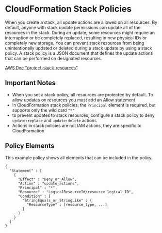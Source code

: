 # CloudFormation Stack Policies

When you create a stack, all update actions are allowed on all resources. By default, anyone with stack update permissions can update all of the resources in the stack. During an update, some resources might require an interruption or be completely replaced, resulting in new physical IDs or completely new storage. You can prevent stack resources from being unintentionally updated or deleted during a stack update by using a stack policy. A stack policy is a JSON document that defines the update actions that can be performed on designated resources.

[AWS Doc "protect-stack-resources"](https://docs.aws.amazon.com/AWSCloudFormation/latest/UserGuide/protect-stack-resources.html)

## Important Notes

- When you set a stack policy, all resources are protected by default. To allow updates on resources you must add an Allow statement
- In CloudFormation stack policies, the `Principal` element is required, but supports only the wild card `"*"`
- to prevent updates to stack resources, configure a stack policy to deny `update:replace` and `update:delete` actions
- Actions in stack policies are not IAM actions, they are specific to CloudFormation

## Policy Elements

This example policy shows all elements that can be included in the policy.

```
{
  "Statement" : [
    {
      "Effect" : "Deny_or_Allow",
      "Action" : "update_actions",
      "Principal" : "*",
      "Resource" : "LogicalResourceId/resource_logical_ID",
      "Condition" : {
        "StringEquals_or_StringLike" : {
          "ResourceType" : [resource_type, ...]
        }
      }
    }
  ]
}
```